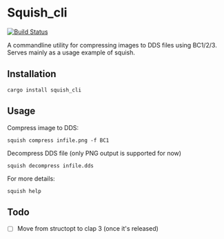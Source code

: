 # Squish_cli
[![Build Status](https://travis-ci.org/jansol/squish-rs.svg?branch=master)](https://travis-ci.org/jansol/squish-rs)

A commandline utility for compressing images to DDS files using BC1/2/3. Serves mainly as a usage example of squish.

## Installation
```
cargo install squish_cli
```

## Usage
Compress image to DDS:
```
squish compress infile.png -f BC1
```

Decompress DDS file (only PNG output is supported for now)
```
squish decompress infile.dds
```

For more details:
```
squish help
```

## Todo
* [ ] Move from structopt to clap 3 (once it's released)
